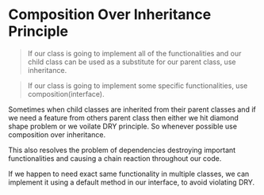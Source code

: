 # Composition Over Inheritance Principle

> If our class is going to implement all of the functionalities and our child class can be used as a substitute for our parent class, use inheritance.

> If our class is going to implement some specific functionalities, use composition(interface).

Sometimes when child classes are inherited from their parent classes and if we need a feature from others parent class then either we hit diamond shape problem or we voilate DRY principle. So whenever possible use composition over inheritance.

This also resolves the problem of dependencies destroying important functionalities and causing a chain reaction throughout our code. 

If we happen to need exact same functionality in multiple classes, we can implement it using a default method in our interface, to avoid violating DRY.